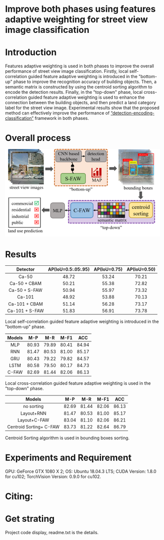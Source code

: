 # Improve both phases using features adaptive weighting for street view image classification
# Introduction
  Features adaptive weighting is used in both phases to improve the overall performance of street view image classification. Firstly, local self-correlation guided feature adaptive weighting is introduced in the "bottom-up" phase to improve the recognition accuracy of building objects. Then, a semantic matrix is constructed by using the centroid 
sorting algorithm to encode the detection results. Finally, in the "top-down" phase, local cross-correlation guided feature adaptive weighting is used to enhance the connection 
between the building objects, and then predict a land category label for the street view image. Experimental results show that the proposed method can effectively improve the 
performance of [“detection-encoding-classification”](https://github.com/nuotian1096/Context-Encoding-of-Detected-Buildings) framework in both phases.

# Overall process 
![总体流程](https://github.com/nuotian1096/Street-view-image-classification/blob/master/19.png)

# Results
| Detector | AP(IoU=0.5:.05:.95) | AP(IoU=0.75) | AP(IoU=0.50) |
|:--------:|:--:|:--:|:--:|
|    Ca-50   |    48.72 | 53.24 | 70.21 |
| Ca-50 + CBAM  | 50.21 |  55.38 |  72.82 |
| Ca-50 + S-FAW  | 50.94 |  55.97 |  73.32 |
|    Ca-101  |    48.92 | 53.88 | 70.13 |
| Ca-101 + CBAM | 51.14 |  56.28 |  73.17 |
| Ca-101 + S-FAW | 51.83 |  56.91 |  73.78 |

Local self-correlation guided feature adaptive weighting is introduced in the "bottom-up" phase.

| Models | M-P | M-R | M-F1 | ACC |
|:--------:|:--:|:--:|:--:|:--:|
| MLP | 80.93 | 79.89 | 80.41 | 84.94 |
| RNN | 81.47 | 80.53 | 81.00 | 85.17 |
| GRU | 80.43 | 79.22 | 79.82 | 84.57 |
| LSTM | 80.58 | 79.50 | 80.17 | 84.73 |
| C-FAW | 82.69 | 81.44 | 82.06 | 86.13 |

Local cross-correlation guided feature adaptive weighting is used in the "top-down" phase.

| Models | M-P | M-R | M-F1 | ACC |
|:--------:|:--:|:--:|:--:|:--:|
| no sorting | 82.69 | 81.44 | 82.06 | 86.13 |
| Layout+RNN | 81.47 | 80.53 | 81.00 | 85.17 |
| Layout+C-FAW | 83.04 | 81.10 | 82.06 | 86.21 |
| Centroid Sorting+ C-FAW | 83.73 | 81.22 | 82.64 | 86.79 |

Centroid Sorting algorithm is used in bounding boxes sorting.

# Experiments and Requirement
GPU: GeForce GTX 1080 X 2; OS: Ubuntu 18.04.3 LTS; CUDA Version: 1.8.0 for cu102; TorchVision Version: 0.9.0 for cu102. 

# Citing:

# Get strating
Project code display, readme.txt is the details.






